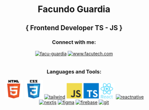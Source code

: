 <h1 align="center">Facundo Guardia</h1>
<h2 align="center"> { Frontend Developer TS - JS }</h2>

<h3 align="center">Connect with me:</h3>
<p align="center">
<a href="https://linkedin.com/in/facu-guardia" target="_blank"><img align="center" src="https://raw.githubusercontent.com/rahuldkjain/github-profile-readme-generator/master/src/images/icons/Social/linked-in-alt.svg" alt="facu-guardia" height="50" width="50"/></a> <a href="https://www.facutech.com/" target="_blank"><img align="center" src="https://raw.githubusercontent.com/rahuldkjain/github-profile-readme-generator/master/src/images/icons/Social/rss.svg" alt="www.facutech.com" height="50" width="50" /></a>
</p>

#

<h3 align="center">Languages and Tools:</h3>
<p align="center">
<a href="https://www.w3.org/html/" target="_blank" rel="noreferrer"><img src="https://raw.githubusercontent.com/devicons/devicon/master/icons/html5/html5-original-wordmark.svg" alt="html5" width="60" height="60"/></a> <a href="https://www.w3schools.com /css/" target="_blank" rel="noreferrer"><img src="https://raw.githubusercontent.com/devicons/devicon/master/icons/css3/css3-original-wordmark.svg" alt= "css3" width="60" height="60"/></a> <a href="https://tailwindcss.com/" target="_blank" rel="noreferrer"><img src= "https://www.vectorlogo.zone/logos/tailwindcss/tailwindcss-icon.svg" alt="tailwind" width="50" height="50"/></a> <a href="https://developer.mozilla.org/en-US/docs/Web/JavaScript" target="_blank" rel="noreferrer"><img src="https://raw.githubusercontent.com/devicons/devicon/master/icons/javascript/javascript-original.svg" alt="javascript" width="50" height="50"/></a> <a href="https://www.typescriptlang.org/" target="_blank" rel="noreferrer"><img src="https://raw.githubusercontent.com/devicons/devicon/master/icons/typescript/typescript-original.svg" alt="typescript" width="50" height="50"/></a><a href="https://reactjs.org/" target="_blank" rel="noreferrer"><img src="https://raw.githubusercontent.com/devicons/devicon/master/icons/react/react-original-wordmark.svg" alt="react" width="50" height="50"/></a> <a href="https://reactnative.dev/" target="_blank" rel="noreferrer"><img src="https://reactnative.dev/img/header_logo.svg" alt="reactnative" width="50" height="50"/></a> <a href="https://nextjs.org/" target="_blank" rel="noreferrer"><img src= "https://cdn.worldvectorlogo.com/logos/nextjs-2.svg" alt="nextjs" width="50" height="50"/></a> <a href="https://www.figma.com/" target="_blank" rel="noreferrer"><img src="https://www.vectorlogo.zone/logos/figma/figma-icon.svg" alt="figma" width="50" height="50"/></a> <a href=" https://firebase.google.com/" target="_blank" rel="noreferrer"><img src="https://www.vectorlogo.zone/logos/firebase/firebase-icon.svg" alt=" firebase" width="50" height="50"/></a> <a href="https://git-scm.com/" target="_blank" rel="noreferrer"><img src="https://www.vectorlogo.zone/logos/git-scm/git-scm-icon.svg" alt="git" width="50" height="50"/></a>
</p>




